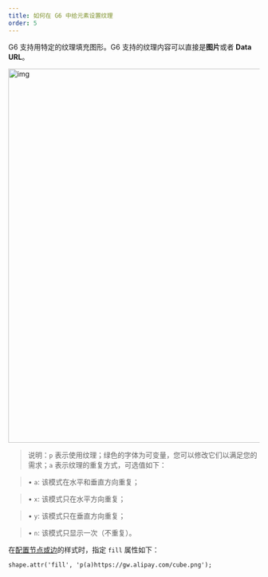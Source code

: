 ```yaml
---
title: 如何在 G6 中给元素设置纹理
order: 5
---
```


G6 支持用特定的纹理填充图形。G6 支持的纹理内容可以直接是**图片**或者 **Data URL**。

<img src='https://gw.alipayobjects.com/mdn/rms_f8c6a0/afts/img/A*cPgYSJ2ZfwYAAAAAAAAAAABkARQnAQ' width='750' alt='img'/>

> 说明：`p` 表示使用纹理；绿色的字体为可变量，您可以修改它们以满足您的需求；`a` 表示纹理的重复方式，可选值如下：

> • `a`: 该模式在水平和垂直方向重复；

> • `x`: 该模式只在水平方向重复；

> • `y`: 该模式只在垂直方向重复；

> • `n`: 该模式只显示一次（不重复）。

在[配置节点或边](/zh/docs/manual/tutorial/elements)的样式时，指定 `fill` 属性如下：

```
shape.attr('fill', 'p(a)https://gw.alipay.com/cube.png');
```
